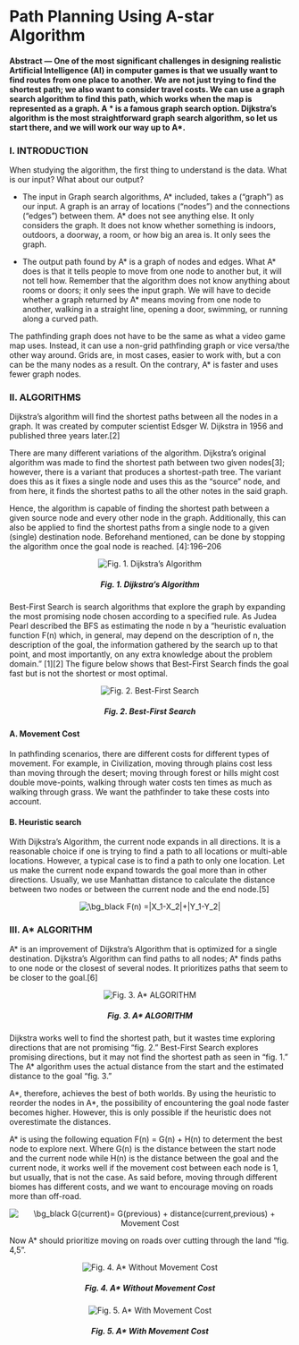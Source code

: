 # Path Planning Using A-star Algorithm

#### Abstract — One of the most significant challenges in designing realistic Artificial Intelligence (AI) in computer games is that we usually want to find routes from one place to another. We are not just trying to find the shortest path; we also want to consider travel costs. We can use a graph search algorithm to find this path, which works when the map is represented as a graph. A * is a famous graph search option. Dijkstra’s algorithm is the most straightforward graph search algorithm, so let us start there, and we will work our way up to A*.

### I.	INTRODUCTION

When studying the algorithm, the first thing to understand is the data. What is our input? What about our output?

*	The input in Graph search algorithms, A* included, takes a (“graph”) as our input. A graph is an array of locations (“nodes”) and the connections (“edges”) between them. A* does not see anything else. It only considers the graph. It does not know whether something is indoors, outdoors, a doorway, a room, or how big an area is. It only sees the graph.

*	The output path found by A* is a graph of nodes and edges. What A* does is that it tells people to move from one node to another but, it will not tell how. Remember that the algorithm does not know anything about rooms or doors; it only sees the input graph. We will have to decide whether a graph returned by A* means moving from one node to another, walking in a straight line, opening a door, swimming, or running along a curved path.

The pathfinding graph does not have to be the same as what a video game map uses. Instead, it can use a non-grid pathfinding graph or vice versa/the other way around. Grids are, in most cases, easier to work with, but a con can be the many nodes as a result. On the contrary, A* is faster and uses fewer graph nodes.

### II.	ALGORITHMS

Dijkstra’s algorithm will find the shortest paths between all the nodes in a graph. It was created by computer scientist Edsger W. Dijkstra in 1956 and published three years later.[2]

There are many different variations of the algorithm. Dijkstra’s original algorithm was made to find the shortest path between two given nodes[3];  however, there is a variant that produces a shortest-path tree. The variant does this as it fixes a single node and uses this as the “source” node, and from here, it finds the shortest paths to all the other notes in the said graph.

Hence, the algorithm is capable of finding the shortest path between a given source node and every other node in the graph. Additionally, this can also be applied to find the shortest paths from a single node to a given (single) destination node. Beforehand mentioned, can be done by stopping the algorithm once the goal node is reached. [4]: 196–206


<p align="center">
  <img  src="https://github.com/Eng-RedWolf/AStar-Algorithm-Visualization/blob/gh-pages/oq7BnXeUq3.gif?raw=true" alt="Fig. 1. Dijkstra’s Algorithm">
</p>
<h5 align="center">Fig. 1. Dijkstra’s Algorithm</h5>


Best-First Search is search algorithms that explore the graph by expanding the most promising node chosen according to a specified rule. As Judea Pearl described the BFS as estimating the node n by a “heuristic evaluation function F(n) which, in general, may depend on the description of n, the description of the goal, the information gathered by the search up to that point, and most importantly, on any extra knowledge about the problem domain.” [1][2] The figure below shows that Best-First Search finds the goal fast but is not the shortest or most optimal.


<p align="center">
  <img  src="https://github.com/Eng-RedWolf/AStar-Algorithm-Visualization/blob/gh-pages/0zv349K8P3.gif?raw=true" alt="Fig. 2. Best-First Search">
</p>
<h5 align="center">Fig. 2. Best-First Search</h5>


#### A.	Movement Cost

In pathfinding scenarios, there are different costs for different types of movement. For example, in Civilization, moving through plains cost less than moving through the desert; moving through forest or hills might cost double move-points, walking through water costs ten times as much as walking through grass. We want the pathfinder to take these costs into account.

#### B.	Heuristic search

With Dijkstra’s Algorithm, the current node expands in all directions. It is a reasonable choice if one is trying to find a path to all locations or multi-able locations. However, a typical case is to find a path to only one location. Let us make the current node expand towards the goal more than in other directions. Usually, we use Manhattan distance to calculate the distance between two nodes or between the current node and the end node.[5]


<p align="center">
<img src="https://latex.codecogs.com/svg.image?\bg_black&space;F(n)&space;=|X_1-X_2|&plus;|Y_1-Y_2|" title="\bg_black F(n) =|X_1-X_2|+|Y_1-Y_2|" />
</p>


### III.	A* ALGORITHM

A* is an improvement of Dijkstra’s Algorithm that is optimized for a single destination. Dijkstra’s Algorithm can find paths to all nodes; A* finds paths to one node or the closest of several nodes. It prioritizes paths that seem to be closer to the goal.[6]


<p align="center">
  <img  src="https://github.com/Eng-RedWolf/AStar-Algorithm-Visualization/blob/gh-pages/m2OiMcD6Vy.gif?raw=true" alt="Fig. 3. A* ALGORITHM">
</p>
<h5 align="center">Fig. 3. A* ALGORITHM</h5>


Dijkstra works well to find the shortest path, but it wastes time exploring directions that are not promising “fig. 2.” Best-First Search explores promising directions, but it may not find the shortest path as seen in “fig. 1.” The A* algorithm uses the actual distance from the start and the estimated distance to the goal “fig. 3.”

A*, therefore, achieves the best of both worlds. By using the heuristic to reorder the nodes in A*, the possibility of encountering the goal node faster becomes higher. However, this is only possible if the heuristic does not overestimate the distances.

A* is using the following equation  F(n) = G(n) + H(n) to determent the best node to explore next. Where G(n) is the distance between the start node and the current node while H(n) is the distance between the goal and the current node, it works well if the movement cost between each node is 1, but usually, that is not the case. As said before, moving through different biomes has different costs, and we want to encourage moving on roads more than off-road.


<p align="center">
<img src="https://latex.codecogs.com/svg.image?\bg_black&space;G(current)=&space;G(previous)&space;&plus;&space;distance(current,previous)&space;&plus;&space;Movement&space;Cost" title="\bg_black G(current)= G(previous) + distance(current,previous) + Movement Cost" />
</p>


Now A* should prioritize moving on roads over cutting through the land “fig. 4,5”.

<p align="center">
  <img  src="https://github.com/Eng-RedWolf/AStar-Algorithm-Visualization/blob/gh-pages/elo4of498q.gif?raw=true" alt="Fig. 4. A* Without Movement Cost">
</p>
<h5 align="center">Fig. 4. A* Without Movement Cost</h5>

<p align="center">
  <img  src="https://github.com/Eng-RedWolf/AStar-Algorithm-Visualization/blob/gh-pages/wMIGKd7aFV.gif?raw=true" alt="Fig. 5. A* With Movement Cost">
</p>
<h5 align="center">Fig. 5. A* With Movement Cost</h5>
